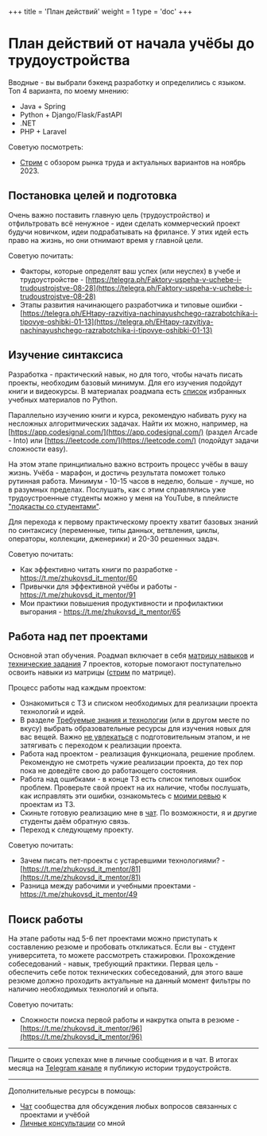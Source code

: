 +++
title = 'План действий'
weight = 1
type = 'doc'
+++

# План действий от начала учёбы до трудоустройства

Вводные - вы выбрали бэкенд разработку и определились с языком. Топ 4 варианта, по моему мнению:
- Java + Spring
- Python + Django/Flask/FastAPI
- .NET
- PHP + Laravel

Советую посмотреть:
- [Стрим](https://www.youtube.com/watch?v=Y1SmjcSGQjQ) с обзором рынка труда и актуальных вариантов на ноябрь 2023.

## Постановка целей и подготовка

Очень важно поставить главную цель (трудоустройство) и отфильтровать всё ненужное - идеи сделать коммерческий проект будучи новичком, идеи подрабатывать на фрилансе. У этих идей есть право на жизнь, но они отнимают время у главной цели.

Советую почитать:
- Факторы, которые определят ваш успех (или неуспех) в учебе и трудоустройстве - [https://telegra.ph/Faktory-uspeha-v-uchebe-i-trudoustrojstve-08-28](https://telegra.ph/Faktory-uspeha-v-uchebe-i-trudoustrojstve-08-28)
- Этапы развития начинающего разработчика и типовые ошибки - [https://telegra.ph/EHtapy-razvitiya-nachinayushchego-razrabotchika-i-tipovye-oshibki-01-13](https://telegra.ph/EHtapy-razvitiya-nachinayushchego-razrabotchika-i-tipovye-oshibki-01-13)

## Изучение синтаксиса

Разработка - практический навык, но для того, чтобы начать писать проекты, необходим базовый минимум. Для его изучения подойдут книги и видеокурсы. В материалах роадмапа есть [список](./technologies/python.md.md#избранные-курсы-и-учебные-ресурсы) избранных учебных материалов по Python.

Параллельно изучению книги и курса, рекомендую набивать руку на несложных алгоритмических задачах. Найти их можно, например, на [https://app.codesignal.com/](https://app.codesignal.com/) (раздел Arcade - Into) или [https://leetcode.com/](https://leetcode.com/) (подойдут задачи сложности easy).

На этом этапе принципиально важно встроить процесс учёбы в вашу жизнь. Учёба - марафон, и достичь результата поможет только рутинная работа. Минимум - 10-15 часов в неделю, больше - лучше, но в разумных пределах. Послушать, как с этим справлялись уже трудоустроенные студенты можно у меня на YouTube, в плейлисте ["подкасты со студентами"](https://www.youtube.com/playlist?list=PLOVOZrcS3XMbjLwcF9uxbjsdHuMqbvPdp).

Для перехода к первому практическому проекту хватит базовых знаний по синтаксису (переменные, типы данных, ветвления, циклы, операторы, коллекции, дженерики) и 20-30 решенных задач.

Советую почитать:
- Как эффективно читать книги по разработке - https://t.me/zhukovsd_it_mentor/60
- Привычки для эффективной учёбы и работы - https://t.me/zhukovsd_it_mentor/91
- Мои практики повышения продуктивности и профилактики выгорания - https://t.me/zhukovsd_it_mentor/65

## Работа над пет проектами

Основной этап обучения. Роадмап включает в себя [матрицу навыков](./_index.md#схема-навыков) и [технические задания](./_index.md#проекты-с-техзаданиями) 7 проектов, которые помогают поступательно освоить навыки из матрицы ([стрим](https://www.youtube.com/watch?v=4B21MDbtbWE) по матрице).

Процесс работы над каждым проектом:
- Ознакомиться с ТЗ и списком необходимых для реализации проекта технологий и идей.
- В разделе [Требуемые знания и технологии](./_index.md#требуемые-знания-и-технологии) (или в другом месте по вкусу) выбрать образовательные ресурсы для изучения новых для вас вещей. Важно [не увлекаться](https://t.me/zhukovsd_it_mentor/92) с подготовительным этапом, и не затягивать с переходом к реализации проекта.
- Работа над проектом - реализация функционала, решение проблем. Рекомендую не смотреть чужие реализации проекта, до тех пор пока не доведёте свою до работающего состояния.
- Работа над ошибками - в конце ТЗ есть список типовых ошибок проблем. Проверьте свой проект на их наличие, чтобы послушать, как исправлять эти ошибки, ознакомьтесь с [моими ревью](./finished-projects/_index.md) к проектам из ТЗ.
- Скиньте готовую реализацию мне в [чат](https://t.me/zhukovsd_it_chat). По возможности, я и другие студенты даём обратную связь.
- Переход к следующему проекту.

Советую почитать:
- Зачем писать пет-проекты с устаревшими технологиями? - [https://t.me/zhukovsd_it_mentor/81](https://t.me/zhukovsd_it_mentor/81)
- Разница между рабочими и учебными проектами - https://t.me/zhukovsd_it_mentor/49

## Поиск работы

На этапе работы над 5-6 пет проектами можно приступать к составлению резюме и пробовать откликаться. Если вы - студент университета, то можете рассмотреть стажировки. Прохождение собеседований - навык, требующий практики. Первая цель - обеспечить себе поток технических собеседований, для этого ваше резюме должно проходить актуальные на данный момент фильтры по наличию необходимых технологий и опыта.

Советую почитать:
- Сложности поиска первой работы и накрутка опыта в резюме - [https://t.me/zhukovsd_it_mentor/96](https://t.me/zhukovsd_it_mentor/96)

---

Пишите о своих успехах мне в личные сообщения и в чат. В итогах месяца на [Telegram канале](https://t.me/zhukovsd_it_mentor) я публикую истории трудоустройств.

---

Дополнительные ресурсы в помощь:
- [Чат](https://t.me/zhukovsd_it_chat) сообщества для обсуждения любых вопросов связанных с проектами и учёбой
- [Личные консультации](https://t.me/zhukovsd_it_mentor/98) со мной
